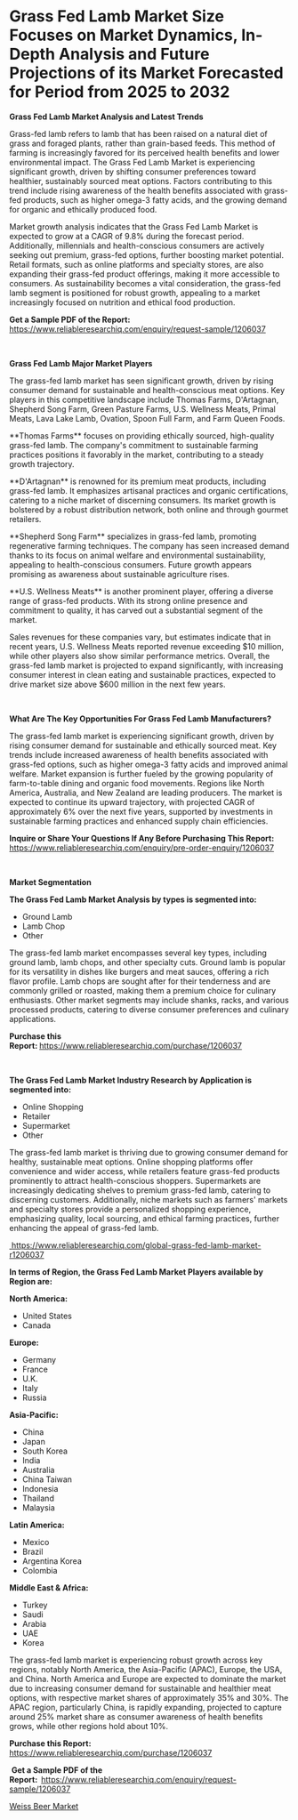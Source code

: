 <p><h1>Grass Fed Lamb Market Size Focuses on Market Dynamics, In-Depth Analysis and Future Projections of its Market Forecasted for Period from 2025 to 2032</h1></p><p><strong>Grass Fed Lamb Market Analysis and Latest Trends</strong></p>
<p><p>Grass-fed lamb refers to lamb that has been raised on a natural diet of grass and foraged plants, rather than grain-based feeds. This method of farming is increasingly favored for its perceived health benefits and lower environmental impact. The Grass Fed Lamb Market is experiencing significant growth, driven by shifting consumer preferences toward healthier, sustainably sourced meat options. Factors contributing to this trend include rising awareness of the health benefits associated with grass-fed products, such as higher omega-3 fatty acids, and the growing demand for organic and ethically produced food.</p><p>Market growth analysis indicates that the Grass Fed Lamb Market is expected to grow at a CAGR of 9.8% during the forecast period. Additionally, millennials and health-conscious consumers are actively seeking out premium, grass-fed options, further boosting market potential. Retail formats, such as online platforms and specialty stores, are also expanding their grass-fed product offerings, making it more accessible to consumers. As sustainability becomes a vital consideration, the grass-fed lamb segment is positioned for robust growth, appealing to a market increasingly focused on nutrition and ethical food production.</p></p>
<p><strong>Get a Sample PDF of the Report:&nbsp;</strong> <a href="https://www.reliableresearchiq.com/enquiry/request-sample/1206037?utm_campaign=3259&utm_medium=2&utm_source=Github&utm_content=ia&utm_term=07042025&utm_id=grass-fed-lamb">https://www.reliableresearchiq.com/enquiry/request-sample/1206037</a></p>
<p>&nbsp;</p>
<p><strong>Grass Fed Lamb Major Market Players</strong></p>
<p><p>The grass-fed lamb market has seen significant growth, driven by rising consumer demand for sustainable and health-conscious meat options. Key players in this competitive landscape include Thomas Farms, D'Artagnan, Shepherd Song Farm, Green Pasture Farms, U.S. Wellness Meats, Primal Meats, Lava Lake Lamb, Ovation, Spoon Full Farm, and Farm Queen Foods.</p><p>**Thomas Farms** focuses on providing ethically sourced, high-quality grass-fed lamb. The company's commitment to sustainable farming practices positions it favorably in the market, contributing to a steady growth trajectory. </p><p>**D'Artagnan** is renowned for its premium meat products, including grass-fed lamb. It emphasizes artisanal practices and organic certifications, catering to a niche market of discerning consumers. Its market growth is bolstered by a robust distribution network, both online and through gourmet retailers.</p><p>**Shepherd Song Farm** specializes in grass-fed lamb, promoting regenerative farming techniques. The company has seen increased demand thanks to its focus on animal welfare and environmental sustainability, appealing to health-conscious consumers. Future growth appears promising as awareness about sustainable agriculture rises.</p><p>**U.S. Wellness Meats** is another prominent player, offering a diverse range of grass-fed products. With its strong online presence and commitment to quality, it has carved out a substantial segment of the market.</p><p>Sales revenues for these companies vary, but estimates indicate that in recent years, U.S. Wellness Meats reported revenue exceeding $10 million, while other players also show similar performance metrics. Overall, the grass-fed lamb market is projected to expand significantly, with increasing consumer interest in clean eating and sustainable practices, expected to drive market size above $600 million in the next few years.</p></p>
<p>&nbsp;</p>
<p><strong>What Are The Key Opportunities For Grass Fed Lamb Manufacturers?</strong></p>
<p><p>The grass-fed lamb market is experiencing significant growth, driven by rising consumer demand for sustainable and ethically sourced meat. Key trends include increased awareness of health benefits associated with grass-fed options, such as higher omega-3 fatty acids and improved animal welfare. Market expansion is further fueled by the growing popularity of farm-to-table dining and organic food movements. Regions like North America, Australia, and New Zealand are leading producers. The market is expected to continue its upward trajectory, with projected CAGR of approximately 6% over the next five years, supported by investments in sustainable farming practices and enhanced supply chain efficiencies.</p></p>
<p><strong>Inquire or Share Your Questions If Any Before Purchasing This Report:</strong> <a href="https://www.reliableresearchiq.com/enquiry/pre-order-enquiry/1206037?utm_campaign=3259&utm_medium=2&utm_source=Github&utm_content=ia&utm_term=07042025&utm_id=grass-fed-lamb">https://www.reliableresearchiq.com/enquiry/pre-order-enquiry/1206037</a></p>
<p>&nbsp;</p>
<p><strong>Market Segmentation</strong></p>
<p><strong>The Grass Fed Lamb Market Analysis by types is segmented into:</strong></p>
<p><ul><li>Ground Lamb</li><li>Lamb Chop</li><li>Other</li></ul></p>
<p><p>The grass-fed lamb market encompasses several key types, including ground lamb, lamb chops, and other specialty cuts. Ground lamb is popular for its versatility in dishes like burgers and meat sauces, offering a rich flavor profile. Lamb chops are sought after for their tenderness and are commonly grilled or roasted, making them a premium choice for culinary enthusiasts. Other market segments may include shanks, racks, and various processed products, catering to diverse consumer preferences and culinary applications.</p></p>
<p><strong>Purchase this Report:&nbsp;</strong><a href="https://www.reliableresearchiq.com/purchase/1206037?utm_campaign=3259&utm_medium=2&utm_source=Github&utm_content=ia&utm_term=07042025&utm_id=grass-fed-lamb">https://www.reliableresearchiq.com/purchase/1206037</a></p>
<p>&nbsp;</p>
<p><strong>The Grass Fed Lamb Market Industry Research by Application is segmented into:</strong></p>
<p><ul><li>Online Shopping</li><li>Retailer</li><li>Supermarket</li><li>Other</li></ul></p>
<p><p>The grass-fed lamb market is thriving due to growing consumer demand for healthy, sustainable meat options. Online shopping platforms offer convenience and wider access, while retailers feature grass-fed products prominently to attract health-conscious shoppers. Supermarkets are increasingly dedicating shelves to premium grass-fed lamb, catering to discerning customers. Additionally, niche markets such as farmers' markets and specialty stores provide a personalized shopping experience, emphasizing quality, local sourcing, and ethical farming practices, further enhancing the appeal of grass-fed lamb.</p></p>
<p><a href="https://www.reliableresearchiq.com/global-grass-fed-lamb-market-r1206037?utm_campaign=3259&utm_medium=2&utm_source=Github&utm_content=ia&utm_term=07042025&utm_id=grass-fed-lamb">&nbsp;https://www.reliableresearchiq.com/global-grass-fed-lamb-market-r1206037</a></p>
<p><strong>In terms of Region, the Grass Fed Lamb Market Players available by Region are:</strong></p>
<p>
    <p> <strong> North America: </strong>
        <ul>
            <li>United States</li>
            <li>Canada</li>
        </ul>
        </p> 
    <p> <strong> Europe: </strong>
        <ul>
            <li>Germany</li>
            <li>France</li>
            <li>U.K.</li>
            <li>Italy</li>
            <li>Russia</li>
        </ul>
        </p> 
    <p> <strong> Asia-Pacific: </strong>
        <ul>
            <li>China</li>
            <li>Japan</li>
            <li>South Korea</li>
            <li>India</li>
            <li>Australia</li>
            <li>China Taiwan</li>
            <li>Indonesia</li>
            <li>Thailand</li>
            <li>Malaysia</li>
        </ul>
        </p> 
    <p> <strong> Latin America: </strong>
        <ul>
            <li>Mexico</li>
            <li>Brazil</li>
            <li>Argentina Korea</li>
            <li>Colombia</li>
        </ul>
        </p> 
    <p> <strong> Middle East & Africa: </strong>
        <ul>
            <li>Turkey</li>
            <li>Saudi</li>
            <li>Arabia</li>
            <li>UAE</li>
            <li>Korea</li>
        </ul>
    </p>
    </p>
<p><p>The grass-fed lamb market is experiencing robust growth across key regions, notably North America, the Asia-Pacific (APAC), Europe, the USA, and China. North America and Europe are expected to dominate the market due to increasing consumer demand for sustainable and healthier meat options, with respective market shares of approximately 35% and 30%. The APAC region, particularly China, is rapidly expanding, projected to capture around 25% market share as consumer awareness of health benefits grows, while other regions hold about 10%.</p></p>
<p><strong>Purchase this Report: </strong><a href="https://www.reliableresearchiq.com/purchase/1206037?utm_campaign=3259&utm_medium=2&utm_source=Github&utm_content=ia&utm_term=07042025&utm_id=grass-fed-lamb">https://www.reliableresearchiq.com/purchase/1206037</a></p>
<p>&nbsp;<strong>Get a Sample PDF of the Report:&nbsp;&nbsp;</strong><a href="https://www.reliableresearchiq.com/enquiry/request-sample/1206037?utm_campaign=3259&utm_medium=2&utm_source=Github&utm_content=ia&utm_term=07042025&utm_id=grass-fed-lamb">https://www.reliableresearchiq.com/enquiry/request-sample/1206037</a></p>
<p><strong></strong></p>
<p><p><a href="https://github.com/krulicfidura/Market-Research-Report-List-1/blob/main/weiss-beer-market.md?utm_campaign=3259&utm_medium=2&utm_source=Github&utm_content=ia&utm_term=07042025&utm_id=grass-fed-lamb">Weiss Beer Market</a></p></p>